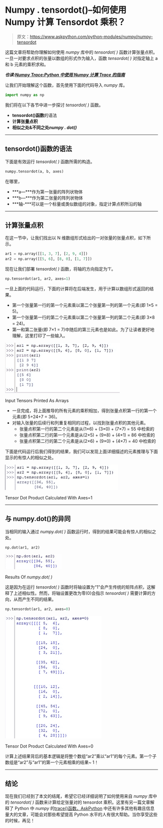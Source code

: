# Numpy . tensordot()–如何使用 Numpy 计算 Tensordot 乘积？

> 原文：<https://www.askpython.com/python-modules/numpy/numpy-tensordot>

这篇文章将帮助你理解如何使用 *numpy* 库中的 *tensordot( )* 函数计算张量点积。一旦一对要求点积的张量以数组的形式作为输入，函数 *tensordot( )* 对指定轴上 a 和 b 元素的乘积求和。

***也读:[Numpy Trace:Python 中使用 Numpy 计算 Trace 的指南](https://www.askpython.com/python-modules/numpy/numpy-trace)***

让我们开始理解这个函数，首先使用下面的代码导入 *numpy* 库。

```py
import numpy as np

```

我们将在以下各节中进一步探讨 *tensordot( )* 函数。

*   **tensordot()函数**的语法
*   **计算张量点积**
*   **相似之处&不同之处*numpy . dot()***

* * *

## tensordot()函数的语法

下面是有效运行 *tensordot( )* 函数所需的构造。

```py
numpy.tensordot(a, b, axes)

```

在哪里，

*   ***a—***作为第一张量的阵列状物体
*   ***b—***作为第二张量的阵列状物体
*   ***轴-***可以是一个标量或类似数组的对象，指定计算点积所沿的轴

* * *

## 计算张量点积

在这一节中，让我们找出以 N 维数组形式给出的一对张量的张量点积，如下所示。

```py
ar1 = np.array([[1, 3, 7], [2, 9, 4]])
ar2 = np.array([[5, 6], [8, 0], [1, 7]])

```

现在让我们部署 *tensordot( )* 函数，将轴的方向指定为‘1’。

```py
np.tensordot(ar1, ar2, axes=1)

```

一旦上面的代码运行，下面的计算将在后端发生，用于计算以数组形式返回的结果。

*   第一个张量第一行的第一个元素乘以第二个张量第一列的第一个元素(即 1×5 = 5)。
*   第一个张量第一行的第二个元素乘以第二个张量第一列的第二个元素(即 3×8 = 24)。
*   第一和第二张量(即 7×1 = 7)中随后的第三元素也是如此。为了让读者更好地理解，这里打印了一些输入。

![Input Tensors Printed As Arrays](img/5c2e30e7974d0d698fce87f6105b75bf.png)

Input Tensors Printed As Arrays

*   一旦完成，将上面推导的所有元素的乘积相加，得到张量点积第一行的第一个元素(即 5+24+7 = 36)。
*   对输入张量的后续行和列重复相同的过程，以找到张量点积的其他元素。
    *   张量点积第一行的第二个元素是从(1×6) + (3×0) + (7×7) = 55 中检索的
    *   张量点积第二行的第一个元素是从(2×5) + (9×8) + (4×1) = 86 中检索的
    *   张量点积第二行的第二个元素是从(2×6) + (9×0) + (4×7) = 40 中检索的

下面是代码运行后我们得到的结果，我们可以发现上面详细描述的元素推理与下面显示的有惊人的相似之处。

![Tensor Dot Product Calculated With Axes1](img/3991af3f248c111c6daab061da40d170.png)

Tensor Dot Product Calculated With Axes=1

* * *

## 与 numpy.dot()的异同

当相同的输入通过 *numpy.dot( )* 函数运行时，得到的结果可能会有惊人的相似之处。

```py
np.dot(ar1, ar2)

```

![Results Of Numpy Dot ](img/ef4b6921b1f09ec05d9f4f484af8723a.png)

Results Of *numpy.dot( )*

这是因为在运行 *tensordot( )* 函数时将轴设置为“1”会产生传统的矩阵点积，这解释了上述相似性。然而，将轴设置更改为零(0)会指示 *tensordot( )* 需要计算的方向，从而产生不同的结果。

```py
np.tensordot(ar1, ar2, axes=0)

```

![Tensor Dot Product Calculated With Axes0](img/36cb3a4b5550c456420a6dfcfd632df4.png)

Tensor Dot Product Calculated With Axes=0

计算上述结果背后的基本逻辑是将整个数组“ar2”乘以“ar1”的每个元素。第一个子数组是“ar2”与“ar1”的第一个元素相乘的结果~ 1！

* * *

## 结论

现在我们已经到了本文的结尾，希望它已经详细说明了如何使用来自 *numpy* 库中的 *tensordot( )* 函数来计算给定张量对的 tensordot 乘积。这里有另一篇文章解释了 Python 中 *numpy* 的[trace()函数。AskPython](https://www.askpython.com/python/how-to-use-numpy-trace-in-python) 中还有许多其他有趣且信息量大的文章，可能会对那些希望提高 Python 水平的人有很大帮助。当你享受这些的时候，再见！